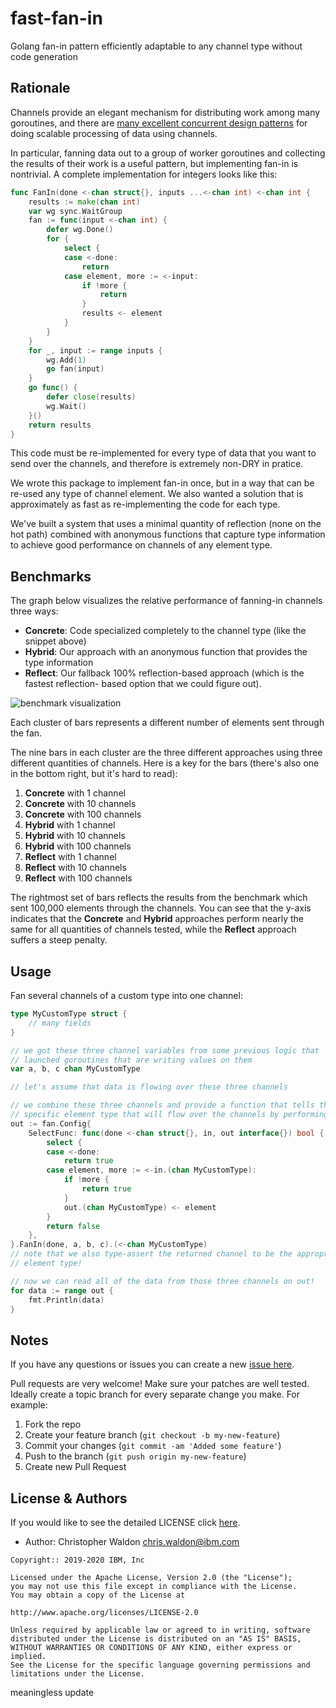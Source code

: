 # fast-fan-in

Golang fan-in pattern efficiently adaptable to any channel type without code generation

## Rationale

Channels provide an elegant mechanism for distributing work among many goroutines, and
there are [many excellent concurrent design patterns](https://blog.golang.org/pipelines) for doing scalable processing
of data using channels.

In particular, fanning data out to a group of worker goroutines and collecting the results
of their work is a useful pattern, but implementing fan-in is nontrivial. A complete
implementation for integers looks like this:

```go
func FanIn(done <-chan struct{}, inputs ...<-chan int) <-chan int {
	results := make(chan int)
	var wg sync.WaitGroup
	fan := func(input <-chan int) {
		defer wg.Done()
		for {
			select {
			case <-done:
				return
			case element, more := <-input:
				if !more {
					return
				}
				results <- element
			}
		}
	}
	for _, input := range inputs {
		wg.Add(1)
		go fan(input)
	}
	go func() {
		defer close(results)
		wg.Wait()
	}()
	return results
}
```

This code must be re-implemented for every type of data that you want to send
over the channels, and therefore is extremely non-DRY in pratice.

We wrote this package to implement fan-in once, but in a way that can be re-used
any type of channel element. We also wanted a solution that is approximately as
fast as re-implementing the code for each type.

We've built a system that uses a minimal quantity of reflection (none on the
hot path) combined with anonymous functions that capture type information to achieve
good performance on channels of any element type.

## Benchmarks

The graph below visualizes the relative performance of fanning-in channels three
ways:

- **Concrete**: Code specialized completely to the channel type (like the snippet above)
- **Hybrid**: Our approach with an anonymous function that provides the type information
- **Reflect**: Our fallback 100% reflection-based approach (which is the fastest reflection-
  based option that we could figure out).

![benchmark visualization](https://raw.githubusercontent.com/IBM/fast-fan-in/master/img/benchmarks.png)

Each cluster of bars represents a different number of elements sent through the
fan.

The nine bars in each cluster are the three different approaches using three different
quantities of channels. Here is a key for the bars (there's also one in the bottom right,
but it's hard to read):

1. **Concrete** with 1 channel
2. **Concrete** with 10 channels
3. **Concrete** with 100 channels
4. **Hybrid** with 1 channel
5. **Hybrid** with 10 channels
6. **Hybrid** with 100 channels
7. **Reflect** with 1 channel
8. **Reflect** with 10 channels
9. **Reflect** with 100 channels

The rightmost set of bars reflects the results from the benchmark which sent 100,000
elements through the channels. You can see that the y-axis indicates that the
**Concrete** and **Hybrid** approaches perform nearly the same for all quantities of
channels tested, while the **Reflect** approach suffers a steep penalty.

## Usage

Fan several channels of a custom type into one channel:

```go
type MyCustomType struct {
    // many fields
}

// we got these three channel variables from some previous logic that
// launched goroutines that are writing values on them
var a, b, c chan MyCustomType

// let's assume that data is flowing over these three channels

// we combine these three channels and provide a function that tells the fan about the
// specific element type that will flow over the channels by performing type assertions
out := fan.Config{
    SelectFunc: func(done <-chan struct{}, in, out interface{}) bool {
        select {
        case <-done:
            return true
        case element, more := <-in.(chan MyCustomType):
            if !more {
                return true
            }
            out.(chan MyCustomType) <- element
        }
        return false
    },
}.FanIn(done, a, b, c).(<-chan MyCustomType)
// note that we also type-assert the returned channel to be the appropriate
// element type!

// now we can read all of the data from those three channels on out!
for data := range out {
    fmt.Println(data)
}
```

## Notes

If you have any questions or issues you can create a new [issue here](https://github.com/ibm/fast-fan-in/issues).

Pull requests are very welcome! Make sure your patches are well tested.
Ideally create a topic branch for every separate change you make. For
example:

1. Fork the repo
2. Create your feature branch (`git checkout -b my-new-feature`)
3. Commit your changes (`git commit -am 'Added some feature'`)
4. Push to the branch (`git push origin my-new-feature`)
5. Create new Pull Request

## License & Authors

If you would like to see the detailed LICENSE click [here](LICENSE).

- Author: Christopher Waldon  <chris.waldon@ibm.com>

```text
Copyright:: 2019-2020 IBM, Inc

Licensed under the Apache License, Version 2.0 (the "License");
you may not use this file except in compliance with the License.
You may obtain a copy of the License at

http://www.apache.org/licenses/LICENSE-2.0

Unless required by applicable law or agreed to in writing, software
distributed under the License is distributed on an "AS IS" BASIS,
WITHOUT WARRANTIES OR CONDITIONS OF ANY KIND, either express or implied.
See the License for the specific language governing permissions and
limitations under the License.
```

meaningless update
